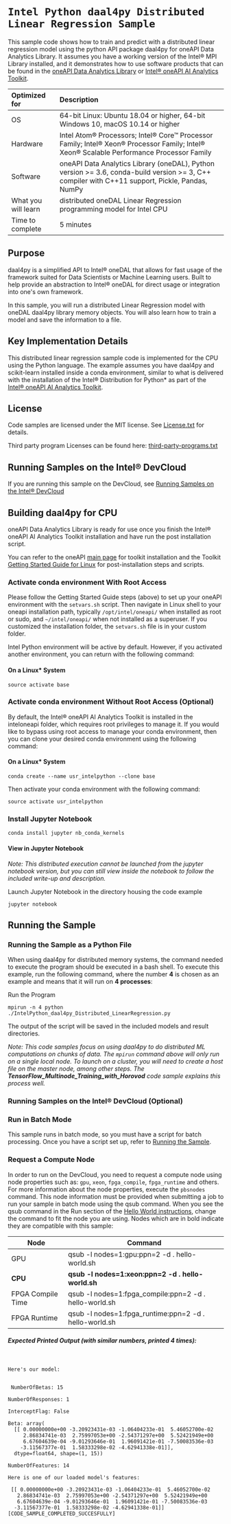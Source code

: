 # `Intel Python daal4py Distributed Linear Regression Sample`
This sample code shows how to train and predict with a distributed linear regression model using the python API package daal4py for oneAPI Data Analytics Library. It assumes you have a working version of the Intel® MPI Library installed, and it demonstrates how to use software products that can be found in the [oneAPI Data Analytics Library](https://software.intel.com/content/www/us/en/develop/tools/oneapi/components/onedal.html) or [Intel® oneAPI AI Analytics Toolkit](https://software.intel.com/content/www/us/en/develop/tools/oneapi/ai-analytics-toolkit.html). 

| Optimized for                     | Description
| :---                              | :---
| OS                                | 64-bit Linux: Ubuntu 18.04 or higher, 64-bit Windows 10, macOS 10.14 or higher
| Hardware                          | Intel Atom® Processors; Intel® Core™ Processor Family; Intel® Xeon® Processor Family; Intel® Xeon® Scalable Performance Processor Family
| Software                          | oneAPI Data Analytics Library (oneDAL), Python version >= 3.6, conda-build version >= 3, C++ compiler with C++11 support, Pickle, Pandas, NumPy
| What you will learn               | distributed oneDAL Linear Regression programming model for Intel CPU
| Time to complete                  | 5 minutes

## Purpose

daal4py is a simplified API to Intel® oneDAL that allows for fast usage of the framework suited for Data Scientists or Machine Learning users. Built to help provide an abstraction to Intel® oneDAL for direct usage or integration into one's own framework.

In this sample, you will run a distributed Linear Regression model with oneDAL daal4py library memory objects. You will also learn how to train a model and save the information to a file.
  
## Key Implementation Details 
This distributed linear regression sample code is implemented for the CPU using the Python language. The example assumes you have daal4py and scikit-learn installed inside a conda environment, similar to what is delivered with the installation of the Intel® Distribution for Python* as part of the [Intel® oneAPI AI Analytics Toolkit](https://software.intel.com/en-us/oneapi/ai-kit). 
 
## License  
Code samples are licensed under the MIT license. See
[License.txt](https://github.com/oneapi-src/oneAPI-samples/blob/master/License.txt) for details.

Third party program Licenses can be found here: [third-party-programs.txt](https://github.com/oneapi-src/oneAPI-samples/blob/master/third-party-programs.txt)

## Running Samples on the Intel&reg; DevCloud
If you are running this sample on the DevCloud, see [Running Samples on the Intel&reg; DevCloud](#run-samples-on-devcloud)

## Building daal4py for CPU

oneAPI Data Analytics Library is ready for use once you finish the Intel® oneAPI AI Analytics Toolkit installation and have run the post installation script.

You can refer to the oneAPI [main page](https://software.intel.com/en-us/oneapi) for toolkit installation and the Toolkit [Getting Started Guide for Linux](https://software.intel.com/en-us/get-started-with-intel-oneapi-linux-get-started-with-the-intel-ai-analytics-toolkit) for post-installation steps and scripts.


### Activate conda environment With Root Access

Please follow the Getting Started Guide steps (above) to set up your oneAPI environment with the `setvars.sh` script. Then navigate in Linux shell to your oneapi installation path, typically `/opt/intel/oneapi/` when installed as root or sudo, and `~/intel/oneapi/` when not installed as a superuser. If you customized the installation folder, the `setvars.sh` file is in your custom folder. 

Intel Python environment will be active by default. However, if you activated another environment, you can return with the following command:

#### On a Linux* System
```
source activate base
```

### Activate conda environment Without Root Access (Optional)

By default, the Intel® oneAPI AI Analytics Toolkit is installed in the inteloneapi folder, which requires root privileges to manage it. If you would like to bypass using root access to manage your conda environment, then you can clone your desired conda environment using the following command:

#### On a Linux* System
```
conda create --name usr_intelpython --clone base
```

Then activate your conda environment with the following command:

```
source activate usr_intelpython
```

### Install Jupyter Notebook
```
conda install jupyter nb_conda_kernels
```

#### View in Jupyter Notebook

_Note: This distributed execution cannot be launched from the jupyter notebook version, but you can still view inside the notebook to follow the included write-up and description._

Launch Jupyter Notebook in the directory housing the code example

```
jupyter notebook
```

## Running the Sample<a name="running-the-sample"></a>

### Running the Sample as a Python File

When using daal4py for distributed memory systems, the command needed to execute the program should be executed in a bash shell. To execute this example, run the following command, where the number **4** is chosen as an example and means that it will run on **4 processes**:

Run the Program

`mpirun -n 4 python ./IntelPython_daal4py_Distributed_LinearRegression.py`

The output of the script will be saved in the included models and result directories. 

_Note: This code samples focus on using daal4py to do distributed ML computations on chunks of data. The `mpirun` command above will only run on a single local node. To launch on a cluster, you will need to create a host file on the master node, among other steps. The **TensorFlow_Multinode_Training_with_Horovod** code sample explains this process well._

### Running Samples on the Intel&reg; DevCloud (Optional)<a name="run-samples-on-devcloud"></a>

<!---Include the next paragraph ONLY if the sample runs in batch mode-->
### Run in Batch Mode
This sample runs in batch mode, so you must have a script for batch processing. Once you have a script set up, refer to [Running the Sample](#running-the-sample).

### Request a Compute Node
In order to run on the DevCloud, you need to request a compute node using node properties such as: `gpu`, `xeon`, `fpga_compile`, `fpga_runtime` and others. For more information about the node properties, execute the `pbsnodes` command.
 This node information must be provided when submitting a job to run your sample in batch mode using the qsub command. When you see the qsub command in the Run section of the [Hello World instructions](https://devcloud.intel.com/oneapi/get_started/aiAnalyticsToolkitSamples/), change the command to fit the node you are using. Nodes which are in bold indicate they are compatible with this sample:

<!---Mark each compatible Node in BOLD-->
| Node              | Command                                                 |
| ----------------- | ------------------------------------------------------- |
| GPU               | qsub -l nodes=1:gpu:ppn=2 -d . hello-world.sh           |
| __CPU__           | __qsub -l nodes=1:xeon:ppn=2 -d . hello-world.sh__      |
| FPGA Compile Time | qsub -l nodes=1:fpga\_compile:ppn=2 -d . hello-world.sh |
| FPGA Runtime      | qsub -l nodes=1:fpga\_runtime:ppn=2 -d . hello-world.sh |


##### Expected Printed Output (with similar numbers, printed 4 times):
```


Here's our model:


 NumberOfBetas: 15

NumberOfResponses: 1

InterceptFlag: False

Beta: array(
  [[ 0.00000000e+00 -3.20923431e-03 -1.06404233e-01  5.46052700e-02
     2.86834741e-03  2.75997053e+00 -2.54371297e+00  5.52421949e+00
     6.67604639e-04 -9.01293646e-01  1.96091421e-01 -7.50083536e-03
    -3.11567377e-01  1.58333298e-02 -4.62941338e-01]],
  dtype=float64, shape=(1, 15))

NumberOfFeatures: 14

Here is one of our loaded model's features:

 [[ 0.00000000e+00 -3.20923431e-03 -1.06404233e-01  5.46052700e-02
   2.86834741e-03  2.75997053e+00 -2.54371297e+00  5.52421949e+00
   6.67604639e-04 -9.01293646e-01  1.96091421e-01 -7.50083536e-03
  -3.11567377e-01  1.58333298e-02 -4.62941338e-01]]
[CODE_SAMPLE_COMPLETED_SUCCESFULLY]

```


